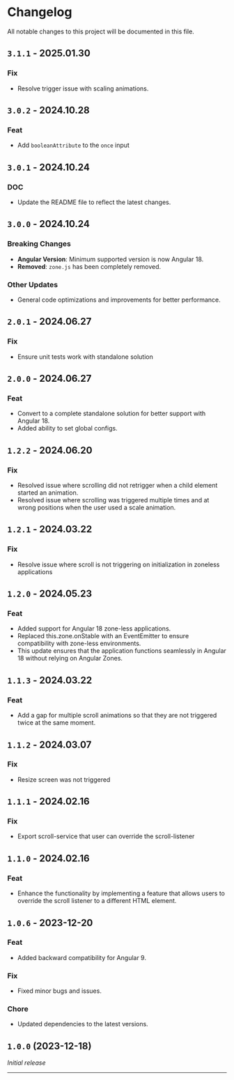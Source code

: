 # Changelog

All notable changes to this project will be documented in this file.

## `3.1.1` - 2025.01.30
### Fix
- Resolve trigger issue with scaling animations.

## `3.0.2` - 2024.10.28

### Feat

- Add `booleanAttribute` to the `once` input 

## `3.0.1` - 2024.10.24

### DOC

- Update the README file to reflect the latest changes.

## `3.0.0` - 2024.10.24

### Breaking Changes

- **Angular Version**: Minimum supported version is now Angular 18.
- **Removed**: `zone.js` has been completely removed.

### Other Updates

- General code optimizations and improvements for better performance.

## `2.0.1` - 2024.06.27

### Fix

- Ensure unit tests work with standalone solution

## `2.0.0` - 2024.06.27

### Feat

- Convert to a complete standalone solution for better support with Angular 18.
- Added ability to set global configs.

## `1.2.2` - 2024.06.20

### Fix

- Resolved issue where scrolling did not retrigger when a child element started an animation.
- Resolved issue where scrolling was triggered multiple times and at wrong positions when the user used a scale animation.

## `1.2.1` - 2024.03.22

### Fix

- Resolve issue where scroll is not triggering on initialization in zoneless applications

## `1.2.0` - 2024.05.23

### Feat

- Added support for Angular 18 zone-less applications.
- Replaced this.zone.onStable with an EventEmitter to ensure compatibility with zone-less environments.
- This update ensures that the application functions seamlessly in Angular 18 without relying on Angular Zones.

## `1.1.3` - 2024.03.22

### Feat

- Add a gap for multiple scroll animations so that they are not triggered twice at the same moment.

## `1.1.2` - 2024.03.07

### Fix

- Resize screen was not triggered

## `1.1.1` - 2024.02.16

### Fix

- Export scroll-service that user can override the scroll-listener

## `1.1.0` - 2024.02.16

### Feat

- Enhance the functionality by implementing a feature that allows users to override the scroll listener to a different HTML element.

## `1.0.6` - 2023-12-20

### Feat

- Added backward compatibility for Angular 9.

### Fix

- Fixed minor bugs and issues.

### Chore

- Updated dependencies to the latest versions.

## `1.0.0` (2023-12-18)

_Initial release_

---

